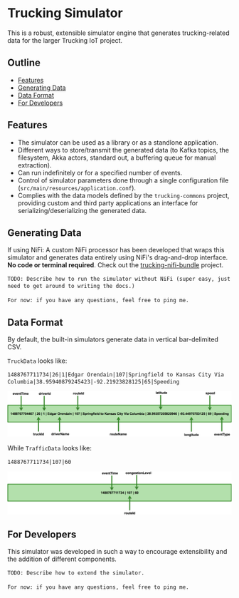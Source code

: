 # Trucking Simulator

This is a robust, extensible simulator engine that generates trucking-related data for the larger Trucking IoT project.

## Outline
-   [Features](#features)
-   [Generating Data](#generating-data)
-   [Data Format](#data-format)
-   [For Developers](#for-developers)

## Features

-   The simulator can be used as a library or as a standlone application.
-   Different ways to store/transmit the generated data (to Kafka topics, the filesystem, Akka actors, standard out, a buffering queue for manual extraction).
-   Can run indefinitely or for a specified number of events.
-   Control of simulator parameters done through a single configuration file (`src/main/resources/application.conf`).
-   Complies with the data models defined by the `trucking-commons` project, providing custom and third party applications an interface for serializing/deserializing the generated data.

## Generating Data

If using NiFi: A custom NiFi processor has been developed that wraps this simulator and generates data entirely using NiFi's drag-and-drop interface.  **No code or terminal required**.  Check out the [trucking-nifi-bundle](../trucking-nifi-bundle) project.

```
TODO: Describe how to run the simulator without NiFi (super easy, just need to get around to writing the docs.)

For now: if you have any questions, feel free to ping me.
```

## Data Format

By default, the built-in simulators generate data in vertical bar-delimited CSV.

`TruckData` looks like:
```
1488767711734|26|1|Edgar Orendain|107|Springfield to Kansas City Via Columbia|38.95940879245423|-92.21923828125|65|Speeding
```
![TruckData fields](readme-assets/truck-data_fields.png)

While `TrafficData` looks like:
```
1488767711734|107|60
```
![TrafficData fields](readme-assets/traffic-data_fields.png)

## For Developers

This simulator was developed in such a way to encourage extensibility and the addition of different components.

```
TODO: Describe how to extend the simulator.

For now: if you have any questions, feel free to ping me.
```
